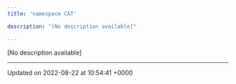 ```yaml
---
title: 'namespace CAT'

description: "[No description available]"

---
```







[No description available]






-------------------------------

Updated on 2022-08-22 at 10:54:41 +0000